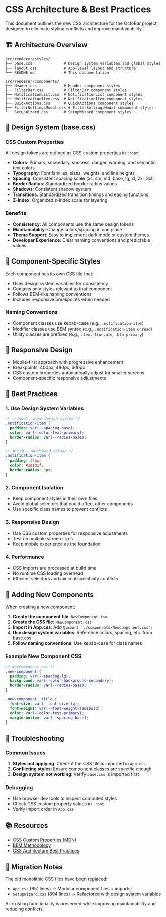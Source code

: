 # CSS Architecture & Best Practices

This document outlines the new CSS architecture for the OctoBar project, designed to eliminate styling conflicts and improve maintainability.

## 🏗️ Architecture Overview

```
src/renderer/styles/
├── base.css              # Design system variables and global styles
├── layout.css            # App-level layout and structure
└── README.md             # This documentation

src/renderer/components/
├── Header.css            # Header component styles
├── FilterBar.css         # FilterBar component styles
├── NotificationList.css  # NotificationList component styles
├── NotificationItem.css  # NotificationItem component styles
├── QuickActions.css      # QuickActions component styles
├── FilterSettingsModal.css # FilterSettingsModal component styles
└── SetupWizard.css       # SetupWizard component styles
```

## 🎨 Design System (base.css)

### CSS Custom Properties
All design tokens are defined as CSS custom properties in `:root`:

- **Colors**: Primary, secondary, success, danger, warning, and semantic text colors
- **Typography**: Font families, sizes, weights, and line heights
- **Spacing**: Consistent spacing scale (xs, sm, md, base, lg, xl, 2xl, 3xl)
- **Border Radius**: Standardized border radius values
- **Shadows**: Consistent shadow system
- **Transitions**: Standardized transition timings and easing functions
- **Z-Index**: Organized z-index scale for layering

### Benefits
- **Consistency**: All components use the same design tokens
- **Maintainability**: Change colors/spacing in one place
- **Theme Support**: Easy to implement dark mode or custom themes
- **Developer Experience**: Clear naming conventions and predictable values

## 🧩 Component-Specific Styles

Each component has its own CSS file that:
- Uses design system variables for consistency
- Contains only styles relevant to that component
- Follows BEM-like naming conventions
- Includes responsive breakpoints when needed

### Naming Conventions
- Component classes use kebab-case (e.g., `.notification-item`)
- Modifier classes use BEM syntax (e.g., `.notification-item.unread`)
- Utility classes are prefixed (e.g., `.text-truncate`, `.btn-primary`)

## 📱 Responsive Design

- Mobile-first approach with progressive enhancement
- Breakpoints: 400px, 480px, 600px
- CSS custom properties automatically adjust for smaller screens
- Component-specific responsive adjustments

## 🚀 Best Practices

### 1. Use Design System Variables
```css
/* ✅ Good - Uses design system */
.notification-item {
  padding: var(--spacing-base);
  color: var(--color-text-primary);
  border-radius: var(--radius-base);
}

/* ❌ Bad - Hardcoded values */
.notification-item {
  padding: 12px;
  color: #1d1d1f;
  border-radius: 8px;
}
```

### 2. Component Isolation
- Keep component styles in their own files
- Avoid global selectors that could affect other components
- Use specific class names to prevent conflicts

### 3. Responsive Design
- Use CSS custom properties for responsive adjustments
- Test on multiple screen sizes
- Keep mobile experience as the foundation

### 4. Performance
- CSS imports are processed at build time
- No runtime CSS loading overhead
- Efficient selectors and minimal specificity conflicts

## 🔧 Adding New Components

When creating a new component:

1. **Create the component file**: `NewComponent.tsx`
2. **Create the CSS file**: `NewComponent.css`
3. **Import in App.css**: Add `@import './components/NewComponent.css';`
4. **Use design system variables**: Reference colors, spacing, etc. from base.css
5. **Follow naming conventions**: Use kebab-case for class names

### Example New Component CSS
```css
/* NewComponent.css */
.new-component {
  padding: var(--spacing-lg);
  background: var(--color-background-secondary);
  border-radius: var(--radius-base);
}

.new-component__title {
  font-size: var(--font-size-lg);
  font-weight: var(--font-weight-semibold);
  color: var(--color-text-primary);
  margin-bottom: var(--spacing-base);
}
```

## 🐛 Troubleshooting

### Common Issues

1. **Styles not applying**: Check if the CSS file is imported in `App.css`
2. **Conflicting styles**: Ensure component classes are specific enough
3. **Design system not working**: Verify `base.css` is imported first

### Debugging
- Use browser dev tools to inspect computed styles
- Check CSS custom property values in `:root`
- Verify import order in `App.css`

## 📚 Resources

- [CSS Custom Properties (MDN)](https://developer.mozilla.org/en-US/docs/Web/CSS/Using_CSS_custom_properties)
- [BEM Methodology](https://en.bem.info/methodology/)
- [CSS Architecture Best Practices](https://css-tricks.com/css-architecture/)

## 🔄 Migration Notes

The old monolithic CSS files have been replaced:
- `App.css` (851 lines) → Modular component files + imports
- `SetupWizard.css` (894 lines) → Refactored with design system variables

All existing functionality is preserved while improving maintainability and reducing conflicts.
